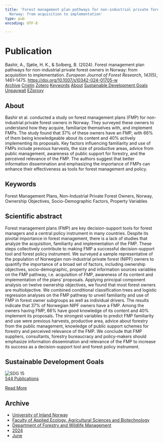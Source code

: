 ```yaml
---
title: 'Forest management plan pathways for non-industrial private forest owners in
  Norway: from acquisition to implementation'
type: pub
encoding: UTF-8

---
```

<h1>Publication</h1>
<article id="csl-bib-container-4MKG6639" class="csl-bib-container">
  <div class="csl-bib-body"> <div class="csl-entry">Bashir, A., Sjølie, H. K., &#38; Solberg, B. (2024). Forest management plan pathways for non-industrial private forest owners in Norway: from acquisition to implementation. <i>European Journal of Forest Research</i>, <i>143</i>(5), 1461–1475. <a href="https://doi.org/10.1007/s10342-024-01705-w">https://doi.org/10.1007/s10342-024-01705-w</a></div> </div>
  <div class="csl-bib-buttons">
    <a href="#taxonomy-article-4MKG6639" alt="archive" class="csl-bib-button">Archive</a>
    <a href="https://app.cristin.no/results/show.jsf?id=2279671" alt="Cristin" class="csl-bib-button">Cristin</a>
    <a href="http://zotero.org/groups/5881554/items/4MKG6639" alt="Zotero" class="csl-bib-button">Zotero</a>
    <a href="#keywords-article-4MKG6639" alt="keywords" class="csl-bib-button">Keywords</a>
    <a href="#about-article-4MKG6639" alt="about_pub" class="csl-bib-button">About</a>
    <a href="#sdg-article-4MKG6639" alt="sdg" class="csl-bib-button">Sustainable Development Goals</a>
    <a href="https://link.springer.com/content/pdf/10.1007/s10342-024-01705-w.pdf" alt="Unpaywall" class="csl-bib-button">Unpaywall</a>
    <a href="https://link.springer.com/content/pdf/10.1007/s10342-024-01705-w.pdf" alt="EZproxy" class="csl-bib-button">EZproxy</a>
  </div>
  <div id="csl-bib-meta-container-4MKG6639"></div>
</article>
<div id="csl-bib-meta-4MKG6639" class="csl-bib-meta">
  <article id="about-article-4MKG6639" class="about_pub-article">
    <h1>About</h1>
    Bashir et al. conducted a study on forest management plans (FMP) for non-industrial private forest owners in Norway. They surveyed these owners to understand how they acquire, familiarize themselves with, and implement FMPs. The study found that 37% of these owners have an FMP, with 66% of them being knowledgeable about its content and 40% actively implementing its proposals. Key factors influencing familiarity and use of FMPs include previous harvests, the size of productive areas, advice from public management, awareness of public support for forestry, and the perceived relevance of the FMP. The authors suggest that better information dissemination and emphasizing the importance of FMPs can enhance their effectiveness as tools for forest management and policy.
  </article>
  <article id="keywords-article-4MKG6639" class="keywords-article">
    <h1>Keywords</h1>
    Forest Management Plans, Non-Industrial Private Forest Owners, Norway, Ownership Objectives, Socio-Demographic Factors, Property Variables
  </article>
  <article id="abstract-article-4MKG6639" class="abstract-article">
    <h1>Scientific abstract</h1>
    Forest management plans (FMP) are key decision-support tools for forest managers and a central policy instrument in many countries. Despite its pivotal importance in forest management, there is a lack of studies that analyze the acquisition, familiarity and implementation of the FMP. These steps collectively contribute to making FMP a successful decision-support tool and forest policy instrument. We surveyed a sample representative of the population of Norwegian non-industrial private forest (NIPF) owners to quantify the importance of a broad set of factors, including ownership objectives, socio-demographic, property and information sources variables on the FMP pathway, i.e. acquisition of FMP, awareness of its content and implementation of the plans’ proposals. Applying principal component analysis on twelve ownership objectives, we found that most forest owners are multiobjective. We combined conditional classification trees and logistic regression analyses on the FMP pathway to unveil familiarity and use of FMP in forest owner subgroups as well as individual drivers. The results indicate that 37% of Norwegian NIPF owners have a FMP. Among the owners having FMP, 66% have good knowledge of its content and 40% implement its proposals. The strongest variables to predict FMP familiarity and use were previous harvests, productive area, advice about forestry from the public management, knowledge of public support schemes for forestry and perceived relevance of the FMP. We conclude that FMP suppliers, consultants, forestry bureaucracy and policy-makers should emphasize information dissemination and relevance of the FMP to increase its success as a decision-support tool and forest policy instrument.
  </article>
  <article id="sdg-article-4MKG6639" class="sdg-article">
    <h1>Sustainable Development Goals</h1>
    <div class="sdg-container"><div id="sdg15" class="sdg">
        <img src="{{< params subfolder >}}images/sdg/sdg15_en.png" class="image" alt="SDG 15">
        <div class="sdg-overlay">
          <a href="{{< params subfolder >}}en/archive/?sdg=15#archive" class="sdg-publication-count"><span>544</span> Publications</a>
          <p><a href="https://sdgs.un.org/goals/goal15" class="sdg-read-more">Read More</a></p>
        </div>
      </div></div>
  </article>
  <article id="taxonomy-article-4MKG6639" class="taxonomy-article">
    <h1>Archive</h1>
    <ul>
      <li><a href="{{< params subfolder >}}en/archive/?key=3DCRN523">University of Inland Norway</a></li>
      <li><a href="{{< params subfolder >}}en/archive/?key=T77LXH6D">Faculty of Applied Ecology, Agricultural Sciences and Biotechnology</a></li>
      <li><a href="{{< params subfolder >}}en/archive/?key=7TRARPE3">Department of Forestry and Wildlife Management</a></li>
      <li><a href="{{< params subfolder >}}en/archive/?key=A4XX8HDP">2024</a></li>
      <li><a href="{{< params subfolder >}}en/archive/?key=7J8SDQWC">June</a></li>
    </ul>
  </article>
</div>
